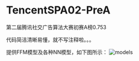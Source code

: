 # TencentSPA02-PreA
第二届腾讯社交广告算法大赛初赛A榜0.753

代码简洁清晰易懂，就不写注释啦。。。

提供FFM模型及各种NN模型，如下图所示：
![models](https://github.com/jiarenyf/TencentSPA02-PreA/raw/master/datas/models.png)

